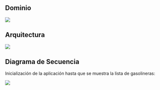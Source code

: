 ## Dominio
                                                
![](https://www.plantuml.com/plantuml/proxy?src=https://raw.githubusercontent.com/isunican/App-Gasolineras-Grupo3/refs/heads/main/Docs/Models/domain.puml)

## Arquitectura

![](https://www.plantuml.com/plantuml/proxy?src=https://raw.githubusercontent.com/isunican/App-Gasolineras-Grupo3/refs/heads/main/Docs/Models/architecture.puml)


## Diagrama de Secuencia

Inicialización de la aplicación hasta que se muestra la lista de gasolineras:

![](https://www.plantuml.com/plantuml/proxy?src=https://raw.githubusercontent.com/isunican/App-Gasolineras-Grupo3/refs/heads/main/Docs/Models/sequence.puml)

